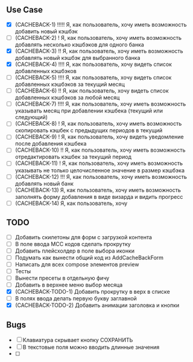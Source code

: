 ## Use Case
 - [x] (CACHEBACK-1) !!!!! Я, как пользователь, хочу иметь возможность добавить новый кэшбэк
 - [ ] (CACHEBACK-2) ! Я, как пользователь, хочу иметь возможность добавлять несколько кэшбэков для одного банка
 - [x] (CACHEBACK-3) !! Я, как пользователь, хочу иметь возможность добавлять новый кэшбэк для выбранного банка
 - [x] (CACHEBACK-4) !!!! Я, как пользователь, хочу видеть список добавленных кэшбэков
 - [ ] (CACHEBACK-5) !!!! Я, как пользователь, хочу видеть список добавленных кэшбэков за текущий месяц
 - [ ] (CACHEBACK-6) !! Я, как пользователь, хочу видеть список добавленных кэшбэков за любой месяц
 - [ ] (CACHEBACK-7) !!!! Я, как пользователь, хочу иметь возможность указывать месяц при добавлении кэшбека (текущий или следующий)
 - [ ] (CACHEBACK-8) ! Я, как пользователь, хочу иметь возможность скопировать кэшбек с предыдущих периодов в текущий
 - [ ] (CACHEBACK-9) ! Я, как пользователь, хочу видеть уведомление после добавления кэшбека
 - [ ] (CACHEBACK-10) !! Я, как пользователь, хочу иметь возможность отредактировать кэшбек за текущий период
 - [ ] (CACHEBACK-11) ! Я, как пользователь, хочу иметь возможность указывать не только целочисленное значение в размер кэшбэка
 - [ ] (CACHEBACK-12) !!! Я, как пользователь, хочу иметь возможность добавлять новый банк
 - [ ] (CACHEBACK-13) Я, как пользователь, хочу иметь возможность заполнять форму добавления в виде визарда и видить прогресс 
 - [ ] (CACHEBACK-14) Я, как пользователь, хочу

## TODO
 - [ ] Добавить скилетоны для форм с загрузкой контента  
 - [ ] В поле ввода MCC кодов сделать прокрутку
 - [ ] Добавить плейсхолдер в поле выбора иконки
 - [ ] Подумать как вынести общий код из AddCacheBackForm
 - [ ] Написать для всех compose элементов preview
 - [ ] Тесты
 - [ ] Вынести пресеты в отдельную фичу
 - [ ] Добавить в верхнее меню выбор месяца
 - [x] (CACHEBACK-TODO-1) Добавить прокрутку в верх в списке
 - [ ] В полях ввода делать первую букву заглавной
 - [x] (CACHEBACK-TODO-2) Добавить анимации заголовка и кнопки

## Bugs
 - [ ] Клавиатура скрывает кнопку СОХРАНИТЬ
 - [ ] В текстовые поля можно вводить длинные значения
 - [ ] 